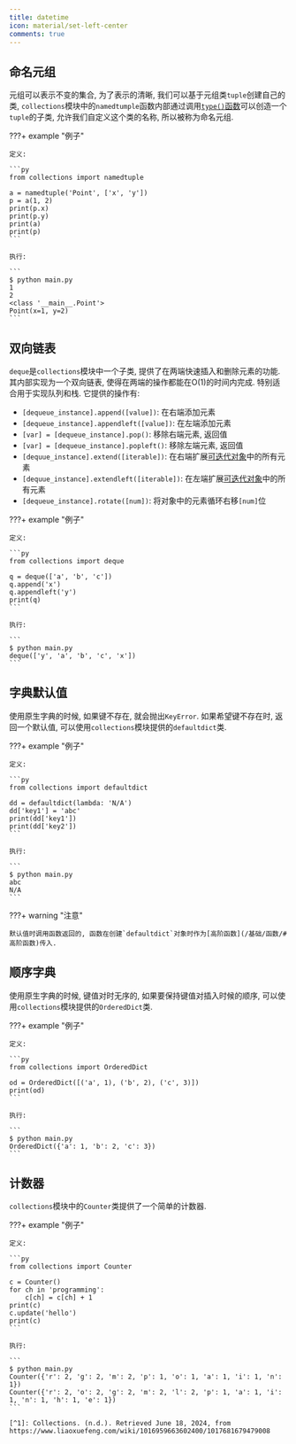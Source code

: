 ```yaml
---
title: datetime
icon: material/set-left-center
comments: true
---
```


## 命名元组

元组可以表示不变的集合, 为了表示的清晰, 我们可以基于元组类`tuple`创建自己的类, `collections`模块中的`namedtumple`函数内部通过调用[`type()`函数](/基础/对象/#type)可以创造一个`tuple`的子类, 允许我们自定义这个类的名称, 所以被称为命名元组.

???+ example "例子"

    定义: 

    ```py
    from collections import namedtuple

    a = namedtuple('Point', ['x', 'y'])
    p = a(1, 2)
    print(p.x)
    print(p.y)
    print(a)
    print(p)
    ```

    执行: 

    ```
    $ python main.py
    1
    2
    <class '__main__.Point'>
    Point(x=1, y=2)
    ```

## 双向链表

`deque`是`collections`模块中一个子类, 提供了在两端快速插入和删除元素的功能. 其内部实现为一个双向链表, 使得在两端的操作都能在O(1)的时间内完成. 特别适合用于实现队列和栈. 它提供的操作有: 

- `[dequeue_instance].append([value])`: 在右端添加元素
- `[dequeue_instance].appendleft([value])`: 在左端添加元素
- `[var] = [dequeue_instance].pop()`: 移除右端元素, 返回值
- `[var] = [dequeue_instance].popleft()`: 移除左端元素, 返回值
- `[dequue_instance].extend([iterable])`: 在右端扩展[可迭代对象](/基础/容器/#迭代器和可迭代对象的区别)中的所有元素
- `[dequue_instance].extendleft([iterable])`: 在左端扩展[可迭代对象](/基础/容器/#迭代器和可迭代对象的区别)中的所有元素
- `[dequeue_instance].rotate([num])`: 将对象中的元素循环右移`[num]`位

???+ example "例子"

    定义: 

    ```py
    from collections import deque

    q = deque(['a', 'b', 'c'])
    q.append('x')
    q.appendleft('y')
    print(q)
    ```

    执行: 

    ```
    $ python main.py
    deque(['y', 'a', 'b', 'c', 'x'])
    ```

## 字典默认值

使用原生字典的时候, 如果键不存在, 就会抛出`KeyError`. 如果希望键不存在时, 返回一个默认值, 可以使用`collections`模块提供的`defaultdict`类.

???+ example "例子"

    定义:

    ```py
    from collections import defaultdict

    dd = defaultdict(lambda: 'N/A')
    dd['key1'] = 'abc'
    print(dd['key1'])
    print(dd['key2'])
    ```

    执行: 

    ```
    $ python main.py
    abc
    N/A
    ```

???+ warning "注意"

    默认值时调用函数返回的, 函数在创建`defaultdict`对象时作为[高阶函数](/基础/函数/#高阶函数)传入.

## 顺序字典

使用原生字典的时候, 键值对时无序的, 如果要保持键值对插入时候的顺序, 可以使用`collections`模块提供的`OrderedDict`类.

???+ example "例子"

    定义: 

    ```py
    from collections import OrderedDict

    od = OrderedDict([('a', 1), ('b', 2), ('c', 3)])
    print(od)
    ```

    执行: 

    ```
    $ python main.py
    OrderedDict({'a': 1, 'b': 2, 'c': 3})
    ```

## 计数器

`collections`模块中的`Counter`类提供了一个简单的计数器. 

???+ example "例子"

    定义: 

    ```py
    from collections import Counter

    c = Counter()
    for ch in 'programming': 
        c[ch] = c[ch] + 1
    print(c)
    c.update('hello')
    print(c)
    ```

    执行: 

    ```
    $ python main.py
    Counter({'r': 2, 'g': 2, 'm': 2, 'p': 1, 'o': 1, 'a': 1, 'i': 1, 'n': 1})
    Counter({'r': 2, 'o': 2, 'g': 2, 'm': 2, 'l': 2, 'p': 1, 'a': 1, 'i': 1, 'n': 1, 'h': 1, 'e': 1})
    ```

    [^1]: Collections. (n.d.). Retrieved June 18, 2024, from https://www.liaoxuefeng.com/wiki/1016959663602400/1017681679479008